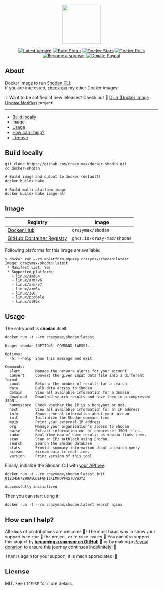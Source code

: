 <p align="center"><a href="https://github.com/crazy-max/docker-shodan" target="_blank"><img height="128" src="https://raw.githubusercontent.com/crazy-max/docker-shodan/master/.github/docker-shodan.jpg"></a></p>

<p align="center">
  <a href="https://hub.docker.com/r/crazymax/shodan/tags?page=1&ordering=last_updated"><img src="https://img.shields.io/github/v/tag/crazy-max/docker-shodan?label=version&style=flat-square" alt="Latest Version"></a>
  <a href="https://github.com/crazy-max/docker-shodan/actions?workflow=build"><img src="https://img.shields.io/github/workflow/status/crazy-max/docker-shodan/build?label=build&logo=github&style=flat-square" alt="Build Status"></a>
  <a href="https://hub.docker.com/r/crazymax/shodan/"><img src="https://img.shields.io/docker/stars/crazymax/shodan.svg?style=flat-square&logo=docker" alt="Docker Stars"></a>
  <a href="https://hub.docker.com/r/crazymax/shodan/"><img src="https://img.shields.io/docker/pulls/crazymax/shodan.svg?style=flat-square&logo=docker" alt="Docker Pulls"></a>
  <br /><a href="https://github.com/sponsors/crazy-max"><img src="https://img.shields.io/badge/sponsor-crazy--max-181717.svg?logo=github&style=flat-square" alt="Become a sponsor"></a>
  <a href="https://www.paypal.me/crazyws"><img src="https://img.shields.io/badge/donate-paypal-00457c.svg?logo=paypal&style=flat-square" alt="Donate Paypal"></a>
</p>

## About

Docker image to run [Shodan CLI](https://github.com/achillean/shodan-python).<br />
If you are interested, [check out](https://hub.docker.com/r/crazymax/) my other Docker images!

💡 Want to be notified of new releases? Check out 🔔 [Diun (Docker Image Update Notifier)](https://github.com/crazy-max/diun) project!

___

* [Build locally](#build-locally)
* [Image](#image)
* [Usage](#usage)
* [How can I help?](#how-can-i-help)
* [License](#license)

## Build locally

```shell
git clone https://github.com/crazy-max/docker-shodan.git
cd docker-shodan

# Build image and output to docker (default)
docker buildx bake

# Build multi-platform image
docker buildx bake image-all
```

## Image

| Registry                                                                                         | Image                           |
|--------------------------------------------------------------------------------------------------|---------------------------------|
| [Docker Hub](https://hub.docker.com/r/crazymax/shodan/)                                            | `crazymax/shodan`                 |
| [GitHub Container Registry](https://github.com/users/crazy-max/packages/container/package/shodan)  | `ghcr.io/crazy-max/shodan`        |

Following platforms for this image are available:

```
$ docker run --rm mplatform/mquery crazymax/shodan:latest
Image: crazymax/shodan:latest
 * Manifest List: Yes
 * Supported platforms:
   - linux/amd64
   - linux/arm/v6
   - linux/arm/v7
   - linux/arm64
   - linux/386
   - linux/ppc64le
   - linux/s390x
```

## Usage

The entrypoint is **shodan** itself:

```shell
docker run -t --rm crazymax/shodan:latest
```
```text
Usage: shodan [OPTIONS] COMMAND [ARGS]...

Options:
  -h, --help  Show this message and exit.

Commands:
  alert       Manage the network alerts for your account
  convert     Convert the given input data file into a different format.
  count       Returns the number of results for a search
  data        Bulk data access to Shodan
  domain      View all available information for a domain
  download    Download search results and save them in a compressed JSON...
  honeyscore  Check whether the IP is a honeypot or not.
  host        View all available information for an IP address
  info        Shows general information about your account
  init        Initialize the Shodan command-line
  myip        Print your external IP address
  org         Manage your organization's access to Shodan
  parse       Extract information out of compressed JSON files.
  radar       Real-Time Map of some results as Shodan finds them.
  scan        Scan an IP/ netblock using Shodan.
  search      Search the Shodan database
  stats       Provide summary information about a search query
  stream      Stream data in real-time.
  version     Print version of this tool.
```

Finally, initialize the Shodan CLI with [your API key](https://account.shodan.io/):

```shell
docker run -t --rm crazymax/shodan:latest init 01234567890ABCDEFGHIJKLMNOPQRSTUVWXYZ
```
```text
Successfully initialized
```

Then you can start using it:

```shell
docker run -t --rm crazymax/shodan:latest search nginx
```

## How can I help?

All kinds of contributions are welcome :raised_hands:! The most basic way to show your support is to star :star2:
the project, or to raise issues :speech_balloon: You can also support this project by
[**becoming a sponsor on GitHub**](https://github.com/sponsors/crazy-max) :clap: or by
making a [Paypal donation](https://www.paypal.me/crazyws) to ensure this journey continues indefinitely! :rocket:

Thanks again for your support, it is much appreciated! :pray:

## License

MIT. See `LICENSE` for more details.
